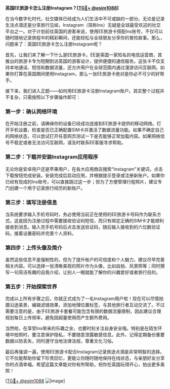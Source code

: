 **英国EE旅游卡怎么注册Instagram？[[TG💪+ @esim1088](https://t.me/s/esim1088)]**

在当今数字化时代，社交媒体已经成为人们生活中不可或缺的一部分。无论是记录生活点滴还是分享旅行见闻，Instagram（简称Ins）无疑是全球最受欢迎的社交平台之一。对于计划前往英国的游客来说，使用EE旅游卡搭配Ins账号，不仅可以随时随地记录旅程中的精彩瞬间，还能轻松与全球朋友分享你的冒险故事。那么，问题来了：英国EE旅游卡怎么注册Instagram呢？

首先，让我们来了解一下什么是EE旅游卡。EE是英国一家知名的电信运营商，其推出的旅游卡专为短期到访英国的游客设计，提供便捷的通信服务。这张卡不仅支持本地通话、短信和数据流量，还允许用户在全球范围内通过漫游访问互联网。如果你打算在英国期间使用Instagram，那么一张EE旅游卡绝对是你必不可少的好帮手。

接下来，我们进入正题——如何用EE旅游卡注册Instagram账户。其实整个过程并不复杂，只需按照以下步骤操作即可：

### 第一步：确认网络环境

在开始注册之前，请确保你的设备已经成功连接到EE旅游卡提供的移动网络。打开手机设置，检查是否已正确配置SIM卡并激活了数据流量功能。如果不确定自己的网络状态，可以尝试打开任意网页测试一下是否能够正常加载内容。如果网络信号不稳定或者无法访问互联网，请及时联系EE客服寻求帮助。

### 第二步：下载并安装Instagram应用程序

无论你是安卓用户还是苹果用户，在各大应用商店搜索“Instagram”关键词，点击下载按钮完成安装。安装完成后启动应用，并根据提示登录或注册新账户。如果你已经有现成的Ins账号，可以直接跳过这一步；但为了方便管理行程照片，建议专门创建一个用于记录旅行经历的新账户。

### 第三步：填写注册信息

当系统要求输入手机号码时，务必使用当前正在使用的EE旅游卡号码作为联系方式。这是因为注册过程中需要接收验证码短信，而只有绑定正确的SIM卡才能顺利接收到消息。输入完手机号码后点击发送验证码，随后输入接收到的六位数验证码，接着设置密码并完善个人资料。

### 第四步：上传头像及简介

虽然这些信息不是强制性的，但为了提升账户的可信度和个人魅力，建议尽早完善相关内容。可以选择一张清晰美观的照片作为头像，比如自拍、风景照等；同时撰写一句简洁有趣的自我介绍，让别人一眼就能了解你的兴趣爱好或者旅行目的。

### 第五步：开始探索世界

完成以上所有步骤之后，你就正式成为了一名Instagram用户啦！现在可以尽情拍摄沿途美景，编辑滤镜效果，添加地理位置标签，与其他旅行者互动交流了。不过需要注意的是，由于EE旅游卡套餐可能包含有限的数据流量限制，因此建议合理规划每日上传频率，避免因超量使用而产生额外费用。

当然啦，在享受Ins带来的乐趣之余，也要时刻关注自身安全哦。特别是在陌生环境中拍照时，要注意保护隐私，不要随意泄露敏感信息。此外，记得定期备份重要数据以防丢失，同时遵守当地法律法规，尊重文化习俗。

最后再强调一遍，使用EE旅游卡配合Instagram记录旅途点滴是非常明智的选择。它不仅能帮助你留下珍贵回忆，更能让你随时随地保持在线状态，与亲朋好友分享你的点滴幸福。希望这篇文章能对你有所帮助，祝你在英国玩得开心，拍出更多美照！

[[TG💪+ @esim1088](https://t.me/s/esim1088) ![Image](https://i.postimg.cc/4NQfJmqS/Snipaste-2025-05-13-00-14-12.png)]